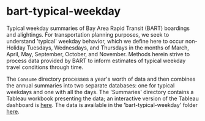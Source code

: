 # bart-typical-weekday
Typical weekday summaries of Bay Area Rapid Transit (BART) boardings and alightings.  For transportation planning purposes, we seek to understand 'typical' weekday behavior, which we define here to occur non-Holiday Tuesdays, Wednesdays, and Thursdays in the months of March, April, May, September, October, and November.  Methods herein strive to process data provided by BART to inform estimates of typical weekday travel conditions through time.

The `Consume` directory processes a year's worth of data and then combines the annual summaries into two separate databases: one for typical weekdays and one with all the days.  The 'Summaries' directory contains a Tableau workbook presenting the data; an interactive version of the Tableau dashboard is [here](http://analytics.mtc.ca.gov/foswiki/Main/TypicalWeekdayBart). The data is available in the 'bart-typical-weekday' folder [here](https://mtcdrive.box.com/share-data).

